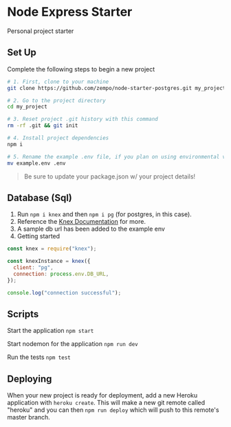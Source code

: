 # Node Express Starter

Personal project starter

## Set Up

Complete the following steps to begin a new project

```bash
# 1. First, clone to your machine
git clone https://github.com/zempo/node-starter-postgres.git my_project

# 2. Go to the project directory
cd my_project

# 3. Reset project .git history with this command
rm -rf .git && git init

# 4. Install project dependencies
npm i

# 5. Rename the example .env file, if you plan on using environmental variables in your project
mv example.env .env
```

> Be sure to update your package.json w/ your project details!

## Database (Sql)

1. Run `npm i knex` and then `npm i pg` (for postgres, in this case).
2. Reference the [Knex Documentation](https://knexjs.org/) for more.
3. A sample db url has been added to the example env
4. Getting started

```js
const knex = require("knex");

const knexInstance = knex({
  client: "pg",
  connection: process.env.DB_URL,
});

console.log("connection successful");
```

## Scripts

Start the application `npm start`

Start nodemon for the application `npm run dev`

Run the tests `npm test`

## Deploying

When your new project is ready for deployment, add a new Heroku application with `heroku create`. This will make a new git remote called "heroku" and you can then `npm run deploy` which will push to this remote's master branch.
